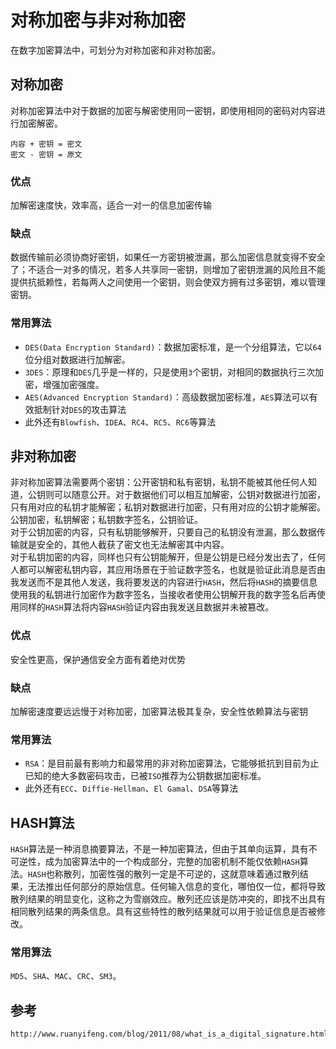 # 对称加密与非对称加密
在数字加密算法中，可划分为对称加密和非对称加密。

## 对称加密
对称加密算法中对于数据的加密与解密使用同一密钥，即使用相同的密码对内容进行加密解密。

```
内容 + 密钥 = 密文
密文 - 密钥 = 原文
```

### 优点
加解密速度快，效率高，适合一对一的信息加密传输

### 缺点
数据传输前必须协商好密钥，如果任一方密钥被泄漏，那么加密信息就变得不安全了；不适合一对多的情况，若多人共享同一密钥，则增加了密钥泄漏的风险且不能提供抗抵赖性，若每两人之间使用一个密钥，则会使双方拥有过多密钥，难以管理密钥。

### 常用算法
* `DES(Data Encryption Standard)`：数据加密标准，是一个分组算法，它以`64`位分组对数据进行加解密。
* `3DES`：原理和`DES`几乎是一样的，只是使用`3`个密钥，对相同的数据执行三次加密，增强加密强度。
* `AES(Advanced Encryption Standard)`：高级数据加密标准，`AES`算法可以有效抵制针对`DES`的攻击算法
* 此外还有`Blowfish`、`IDEA`、`RC4`、`RC5`、`RC6`等算法


## 非对称加密
非对称加密算法需要两个密钥：公开密钥和私有密钥，私钥不能被其他任何人知道，公钥则可以随意公开。对于数据他们可以相互加解密，公钥对数据进行加密，只有用对应的私钥才能解密；私钥对数据进行加密，只有用对应的公钥才能解密。公钥加密，私钥解密；私钥数字签名，公钥验证。  
对于公钥加密的内容，只有私钥能够解开，只要自己的私钥没有泄漏，那么数据传输就是安全的，其他人截获了密文也无法解密其中内容。  
对于私钥加密的内容，同样也只有公钥能解开，但是公钥是已经分发出去了，任何人都可以解密私钥内容，其应用场景在于验证数字签名，也就是验证此消息是否由我发送而不是其他人发送，我将要发送的内容进行`HASH`，然后将`HASH`的摘要信息使用我的私钥进行加密作为数字签名，当接收者使用公钥解开我的数字签名后再使用同样的`HASH`算法将内容`HASH`验证内容由我发送且数据并未被篡改。

### 优点
安全性更高，保护通信安全方面有着绝对优势

### 缺点
加解密速度要远远慢于对称加密，加密算法极其复杂，安全性依赖算法与密钥

### 常用算法

* `RSA`：是目前最有影响力和最常用的非对称加密算法，它能够抵抗到目前为止已知的绝大多数密码攻击，已被`ISO`推荐为公钥数据加密标准。
* 此外还有`ECC`、`Diffie-Hellman`、`El Gamal`、`DSA`等算法


## HASH算法
`HASH`算法是一种消息摘要算法，不是一种加密算法，但由于其单向运算，具有不可逆性，成为加密算法中的一个构成部分，完整的加密机制不能仅依赖`HASH`算法。`HASH`也称散列，加密性强的散列一定是不可逆的，这就意味着通过散列结果，无法推出任何部分的原始信息。任何输入信息的变化，哪怕仅一位，都将导致散列结果的明显变化，这称之为雪崩效应。散列还应该是防冲突的，即找不出具有相同散列结果的两条信息。具有这些特性的散列结果就可以用于验证信息是否被修改。  

### 常用算法
`MD5`、`SHA`、`MAC`、`CRC`、`SM3`。



## 参考

```
http://www.ruanyifeng.com/blog/2011/08/what_is_a_digital_signature.html
```
